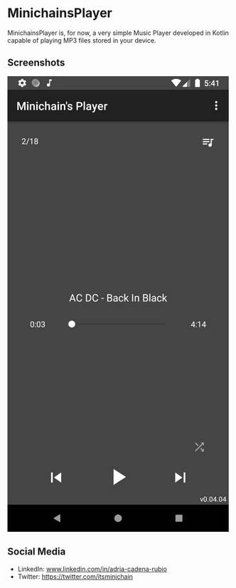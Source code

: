 # MinichainsPlayer

MinichainsPlayer is, for now, a very simple Music Player developed in Kotlin capable of playing MP3 files stored in your device.


## Screenshots
![Alt text](/screenshots/screenshot_01.png?raw=true "screenshot_01")

## Social Media
- LinkedIn: www.linkedin.com/in/adria-cadena-rubio
- Twitter: https://twitter.com/itsminichain